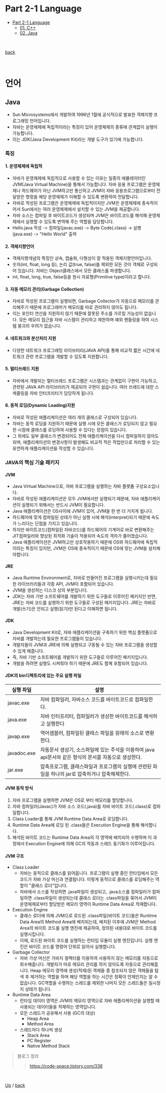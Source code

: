 # Part 2-1 Language
- [Part 2-1 Language](#part-2-1-Language)
    - [01. C++](#C++)
    - [02. Java](#Java)

</br>

 [back](https://github.com/codenee/CS-Study)

</br>


# 언어
## Java
* Sun Microsystems에서 개발하여 1996년 1월에 공식적으로 발표한 객체지향 프로그래밍 언어입니다.
* 자바는 운영체제에 독립적이라는 특징이 있어 운영체제의 종류에 관계없이 실행이 가능합니다.
* 이는 JDK(Java Development Kit)라는 개발 도구가 있기에 가능합니다.

### 특징
#### 1. 운영체제에 독립적
* 자바가 운영체제에 독립적으로 사용할 수 있는 이유는 일종의 애뮬레이터인 JVM(Java Virtual Machine)을 통해서 가능합니다. 자바 응용 프로그램은 운영체제나 하드웨어가 아닌 JVM하고만 통신하고 JVM이 자바 응용프로그램으로부터 전달받은 명령을 해당 운영체제가 이해할 수 있도록 변환하여 전달합니다.
* 자바로 작성된 프로그램은 운영체제에 독립적이지만 JVM은 운영체제에 종속적이어서 Sun에서는 여러 운영체제에서 설치할 수 있는 JVM을 제공합니다.
* 자바 소스는 컴파일 후 바이트코드가 생성되며 JVM은 바이트코드를 해석해 운영체제에서 실행할 수 있도록 변역해 주는 역할을 담당합니다.
* Hello.java 작성 -> 컴파일(javac.exe) -> Byte Code(.class) -> 실행(java.exe) -> "Hello World" 출력
#### 2. 객체지향언어
* 객체지향개념의 특징인 상속, 캡슐화, 다형성이 잘 적용된 객체지향언어입니다.
* 숫자(int, float, long 등), 논리 값(true, false)를 제외한 모든 것이 객체로 구성되어 있습니다. 자바는 Object클래스에서 모든 클래스를 파생합니다.
* int, float, long, true, false등을 원시 자료형(Primitive type)이라고 합니다.
#### 3. 자동 메모리 관리(Garbage Collection)
* 자바로 작성된 프로그램이 실행되면, Garbage Collector가 자동으로 메모리를 관리해주기 때문에 프로그래머가 메모리를 따로 관리하지 않아도 됩니다.
* 이는 포인터 연산을 지원하지 않기 때문에 잘못된 주소를 가르킬 가능성이 없습니다. 모든 메모리 접근을 자바 시스템이 관리하고 제한하며 예외 핸들링을 하여 시스템 붕괴의 우려가 없습니다. 
#### 4. 네트워크와 분산처리 지원
* 다양한 네트워크 프로그래밍 라이브러리(JAVA API)를 통해 비교적 짧은 시간에 네트워크 관련 프로그램을 개발할 수 있도록 지원합니다.
#### 5. 멀티쓰레드 지원
* 자바에서 개발되는 멀티쓰레드 프로그램은 시스템과는 관계없이 구현이 가능하고, 관련된 JAVA API 라이브러리가 제공되어 구현이 쉽습니다. 여러 쓰레드에 대한 스케줄링을 자바 인터프리터가 담당하게 됩니다.
#### 6. 동적 로딩(Dynamic Loading)지원
* 자바로 작성된 애플리케이션은 여러 개의 클래스로 구성되어 있습니다.
* 자바는 동적 로딩을 지원하기 때문에 실행 시에 모든 클래스가 로딩되지 않고 필요한 시점에 클래스를 로딩하여 사용할 수 있다는 장점이 있습니다.
* 그 외에도 일부 클래스가 변경되어도 전체 애플리케이션을 다시 컴파일하지 않아도 되며, 애플리케이션의 변경사항이 발생해도 비교적 적은 작업만으로 처리할 수 있는 유연하게 애플리케이션을 작성할 수 있습니다.

### JAVA의 핵심 기술 패키지
#### JVM
* Java Virtual Machine으로, 자바 프로그램을 실행하는 자바 플랫폼 구성요소입니다.
* 자바로 작성된 애플리케이션은 모두 JVM에서만 실행되기 때문에, 자바 애플리케이션이 실행되기 위해서는 반드시 JVM이 필요합니다.
* Java 애플리케이션은 OS사이에 JVM이 있어, JVM을 한 번 더 거치게 됩니다.
* 하드웨어에 맞게 컴파일된 상태가 아닌 실행 시에 해석(interpret)되기 때문에 속도가 느리다는 단점을 가지고 있습니다.
* 하지만 바이트코드(컴파일된 자바코드)를 하드웨어의 기계어로 바로 변환해주는 JIT컴파일러와 향상된 최적화 기술이 적용되어 속도의 격차가 줄어졌습니다.
* Java 애플리케이션은 JVM하고만 상호작용하기 때문에 OS와 하드웨어에 독립적이라는 특징이 있지만, JVM은 OS에 종속적이기 때문에 OS에 맞는 JVM을 설치해야합니다.
#### JRE
* Java Runtime Environment로, 자바로 만들어진 프로그램을 실행시키는데 필요한 라이브러리들과 각종 API, JVM이 포함되어 있습니다.
* JVM을 생성하는 디스크 상의 부분입니다.
* JDK는 자바 기반 소프트웨어를 개발하기 위한 도구들로 이루어진 패키지인 반면, JRE는 자바 코드를 실행하기 위한 도구들로 구성된 패키지입니다. JRE는 자바로 개발(쓰기)은 안되고 실행(읽기)만 된다고 이해하면 됩니다.
#### JDK
* Java Development Kit로, 자바 애플리케이션을 구축하기 위한 핵심 플랫폼으로 자바를 개발하는데 필요한 프로그램들이 있습니다.
* 개발자들이 JVM과 JRE에 의해 실행되고 구동될 수 있는 자바 프로그램을 생성할 수 있게 해줍니다.
* 즉, 자바 기반 소프트웨어를 개발하기 위한 도구들로 이루어진 패키지입니다.
* 개발을 하려면 실행도 시켜줘야 하기 때문에 JRE도 함께 포함되어 있습니다.
#### JDK의 bin디렉토리에 있는 주요 실행 파일

|실행 파일|설명|
|---|---|
|javac.exe|자바 컴파일러, 자바소스 코드를 바이트코드로 컴파일한다.|
|java.exe|자바 인터프리터, 컴파일러가 생성한 바이트코드를 해석하고 실행한다|
|javap.exe|역어셈블러, 컴파일된 클래스 파일을 원래의 소스로 변환한다.|
|javadoc.exe|자동문서 생성기, 소스파일에 있는 주석을 이용하여 java api문서와 같은 형식의 문서를 자동으로 생성한다.|
|jar.exe|압축프로그램, 클래스파일과 프로그램의 실행에 관련된 파일을 하나의 jar로 압축하거나 압축해제한다.|

#### JVM 동작 방식
1. 자바 프로그램을 실행하면 JVM은 OS로 부터 메모리를 할당합니다.
2. 자바 컴파일러(Javac)가 자바 소스 코드(.java)를 자바 바이트 코드(.class)로 컴파일합니다.
3. Class Loader를 통해 JVM Runtime Data Area로 로딩합니다.
4. Runtime Data Area에 로딩 된 .class들은 Execution Engine을 통해 해석합니다.
5. 해석된 바이트 코드는 Runtime Data Area의 각 영역에 배치되어 수행하며 이 과정에서 Execution Engine에 의해 GC의 작동과 스레드 동기화가 이루어집니다.

#### JVM 구조
* Class Loader
   * 자바는 동적으로 클래스를 읽어옵니다. 프로그램이 실행 중인 런타임에서 모든 코드가 자바 가상 머신과 연결됩니다. 이렇게 동적으로 클래스를 로딩해주는 역할이 "클래스 로더"입니다.
   * 자바에서 소스를 작성하면 .java파일이 생성되고, .java소스를 컴파일러가 컴파일하면 .class파일이 생성되는데 클래스 로더는 .class파일을 묶어서 JVM이 운영체제로부터 할당받은 메모리 영역이 Runtime Data Area로 적재합니다.
* Execution Engine
  * 클래스 로더에 의해 JVM으로 로드된 .class파일(바이트 코드)들은 Runtime Data Area의 Method Area에 배치되는데, 배치된 이후에 JVM은 Method Area의 바이트 코드를 실행 엔진에 제공하여, 정의된 내용대로 바이트 코드를 실행시킵니다.
  * 이때, 로드된 바이트 코드를 실행하는 런타임 모듈이 실행 엔진입니다. 실행 엔진은 바이트 코드를 명령어 단위로 읽어서 실행합니다.
* Garbage Collector
  * 자바 가상 머신은 가비지 컬렉터를 이용하여 사용하지 않는 메모리를 자동으로 회수해줍니다. 개발자가 따로 메모리 관리를 하지 않아도록 자동으로 관리해줍니다. Heap 메모리 영역에 생성(적재)된 객체들 중 참조되지 않은 객체들을 탐색 후 제거하는 역할을 하며 해당 역할을 하는 시간은 정확이 언제인지는 알 수 없습니다. GC역할을 수행하는 스레드를 제외한 나머지 모든 스레드들은 일시정지 상태가 됩니다.
* Runtime Data Area
  * 런타임 데이터 영역은 JVM의 메모리 영역으로 자바 애플리케이션을 실행할 때 사용되는 데이터들을 적재하는 영역입니다.
  * 모든 스레드가 공유해서 사용 (GC의 대상)
    * Heap Area
    * Method Area
  * 스레드마다 하나씩 생성
    * Stack Area
    * PC Register
    * Native Method Stack
   
> 블로그 정리
>> https://code-space.tistory.com/338

</br>

[Up](#part-2-1-Language) / [back](https://github.com/codenee/CS-Study)


</br>
